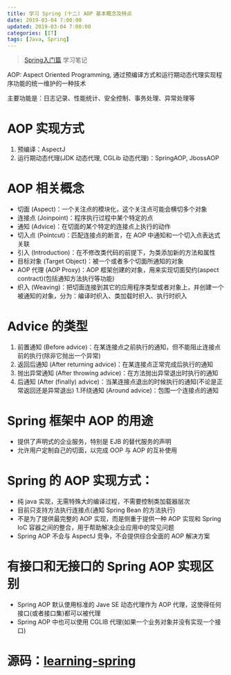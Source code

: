 ```yaml
---
title: 学习 Spring (十二) AOP 基本概念及特点
date: 2019-03-04 7:00:00
updated: 2019-03-04 7:00:00
categories: [IT]
tags: [Java, Spring]
---
```


> [Spring入门篇](https://www.imooc.com/learn/196) 学习笔记

AOP: Aspect Oriented Programming, 通过预编译方式和运行期动态代理实现程序功能的统一维护的一种技术

主要功能是：日志记录、性能统计、安全控制、事务处理、异常处理等

# AOP 实现方式

1. 预编译：AspectJ
1. 运行期动态代理(JDK 动态代理, CGLib 动态代理)：SpringAOP, JbossAOP

# AOP 相关概念

+ 切面 (Aspect)：一个关注点的模块化，这个关注点可能会横切多个对象
+ 连接点 (Joinpoint)：程序执行过程中某个特定的点
+ 通知 (Advice)：在切面的某个特定的连接点上执行的动作
+ 切入点 (Pointcut)：匹配连接点的断言，在 AOP 中通知和一个切入点表达式关联
+ 引入 (Introduction)：在不修改类代码的前提下，为类添加新的方法和属性
+ 目标对象 (Target Object)：被一个或者多个切面所通知的对象
+ AOP 代理 (AOP Proxy)：AOP 框架创建的对象，用来实现切面契约(aspect contract)(包括通知方法执行等功能)
+ 织入 (Weaving)：把切面连接到其它的应用程序类型或者对象上，并创建一个被通知的对象，分为：编译时织入、类加载时织入、执行时织入


# Advice 的类型

1. 前置通知 (Before advice)：在某连接点之前执行的通知，但不能阻止连接点前的执行(除非它抛出一个异常)
1. 返回后通知 (After returning advice)：在某连接点正常完成后执行的通知
1. 抛出异常通知 (After throwing advice)：在方法抛出异常退出时执行的通知
1. 后通知 (After (finally) advice)：当某连接点退出的时候执行的通知(不论是正常返回还是异常退出)
1.环绕通知 (Around advice)：包围一个连接点的通知

# Spring 框架中 AOP 的用途

+ 提供了声明式的企业服务，特别是 EJB 的替代服务的声明
+ 允许用户定制自己的切面，以完成 OOP 与 AOP 的互补使用

# Spring 的 AOP 实现方式：

+ 纯 java 实现，无需特殊大的编译过程，不需要控制类加载器层次
+ 目前只支持方法执行连接点(通知 Spring Bean 的方法执行)
+ 不是为了提供最完整的 AOP 实现，而是侧重于提供一种 AOP 实现和 Spring IoC 容器之间的整合，用于帮助解决企业应用中的常见问题
+ Spring AOP 不会与 AspectJ 竞争，不会提供综合全面的 AOP 解决方案

# 有接口和无接口的 Spring AOP 实现区别

+ Spring AOP 默认使用标准的 Jave SE 动态代理作为 AOP 代理，这使得任何接口(或者接口集)都可以被代理
+ Spring AOP 中也可以使用 CGLIB 代理(如果一个业务对象并没有实现一个接口)



# 源码：[learning-spring](https://github.com/VictorBu/learning-spring)
